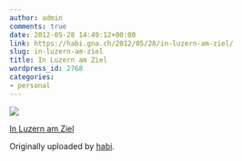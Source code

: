 ```yaml
---
author: admin
comments: true
date: 2012-05-28 14:49:12+00:00
link: https://habi.gna.ch/2012/05/28/in-luzern-am-ziel/
slug: in-luzern-am-ziel
title: In Luzern am Ziel
wordpress_id: 2768
categories:
- personal
---
```



 [![](https://static.flickr.com/8166/7287112276_06be6747c2_m.jpg)](https://www.flickr.com/photos/habi/7287112276/)
   

 
  [In Luzern am Ziel](https://www.flickr.com/photos/habi/7287112276/)
    

  Originally uploaded by [habi](https://www.flickr.com/photos/habi/).
 




  

